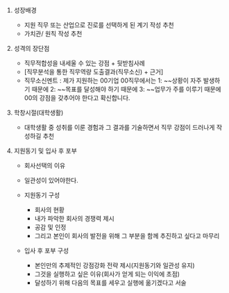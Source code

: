1. 성장배경

   - 지원 직무 또는 산업으로 진로를 선택하게 된 계기 작성 추천
   - 가치관/ 원칙 작성 추천

2. 성격의 장단점

   - 직무적합성을 내세울 수 있는 강점 + 뒷받침사례
   - [직무분석을 통한 직무역량 도출결과(직무소신) + 근거]
   - 직무소신멘트 : 제가 지원하는 00기업 00직무에서는
     1: ~~상황이 자주 발생하기 때문에
     2: ~~목표를 달성해야 하기 때문에
     3: ~~업무가 주를 이루기 때문에
     00의 강점을 갖추어야 한다고 확신합니다.

3. 학창시절(대학생활)

   - 대학생활 중 성취를 이룬 경험과 그 결과를 기술하면서 직무 강점이 드러나게 작성하길 추천

4. 지원동기 및 입사 후 포부

   - 회사선택의 이유
   - 일관성이 있어야한다.
   - 지원동기 구성

     - 회사의 현황
     - 내가 파악한 회사의 경쟁력 제시
     - 공감 및 인정
     - 그리고 본인이 회사의 발전을 위해 그 부분을 함께 추진하고 싶다고 마무리

   - 입사 후 포부 구성
     - 본인만의 추제적인 강점강화 전략 제시(지원동기와 일관성 유지)
     - 그것을 실행하고 싶은 이유(회사가 얻게 되는 이익에 초점)
     - 달성하기 위해 다음의 목표를 세우고 실행에 옮기겠다고 서술
